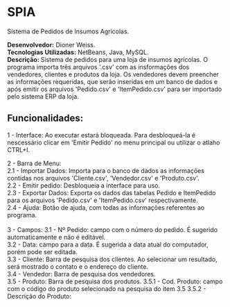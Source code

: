 # SPIA
Sistema de Pedidos de Insumos Agrícolas.

<b>Desenvolvedor:</b> Dioner Weiss. </br>
<b>Tecnologias Utilizadas:</b> NetBeans, Java, MySQL. </br>
<b>Descrição: </b>Sistema de pedidos para uma loja de insumos agrícolas. O programa importa três arquivos '.csv' com as insformações dos vendedores, clientes e produtos da loja. Os vendedores devem preencher as informações requeridas, que serão inseridas em um banco de dados e após emitir os arquivos 'Pedido.csv' e 'ItemPedido.csv' para ser importado pelo sistema ERP da loja.

## Funcionalidades: </br>
1 - Interface: Ao executar estará bloqueada. Para desbloqueá-la é nescessário clicar em 'Emitir Pedido' no menu principal ou utilizar o atlaho CTRL+I.</br>

2 - Barra de Menu: </br>
  2.1 - Importar Dados: Importa para o banco de dados as informações contidas nos arquivos 'Cliente.csv', 'Vendedor.csv' e    'Produto.csv'. </br>
  2.2 - Emitir pedido: Desbloqueia a interface para uso. </br>
  2.3 - Exportar Dados: Exporta os dados das tabelas Pedido e ItemPedido para os arquivos 'Pedido.csv' e 'ItemPedido.csv' respectivamente. </br>
  2.4 - Ajuda: Botão de ajuda, com todas as informações referentes ao programa. </br>  
3 - Campos:
  3.1 - Nº Pedido: campo com o número do pedido. É sugerido automaticamente e não é editável. </br>
  3.2 - Data: campo para a data. É sugerida a data atual do computador, porém pode ser editada. </br>
  3.3 - Cliente: Barra de pesquisa dos clientes. Ao selecionar um resultado, será mostrado o contato e o endereço do cliente. </br>
  3.4 - Vendedor: Barra de pesquisa dos vendedores. </br>
  3.5 - Produto: Barra de pesquisa dos produtos.
      3.5.1 - Cod. Produto: campo com o código do produto selecionado na pesquisa do item 3.5
      3.5.2 - Descrição do Produto: 

